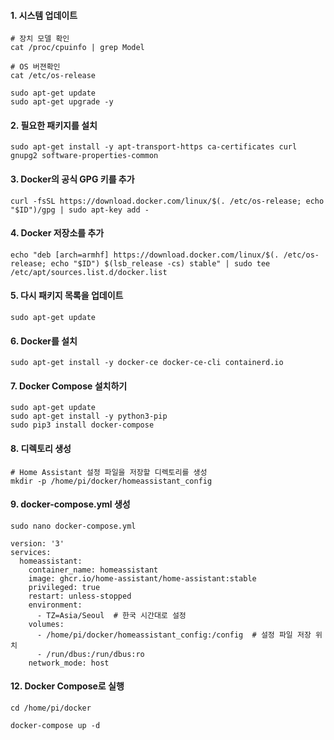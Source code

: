 #### 1. 시스템 업데이트
```less
# 장치 모델 확인
cat /proc/cpuinfo | grep Model

# OS 버젼확인
cat /etc/os-release

sudo apt-get update
sudo apt-get upgrade -y
```

#### 2. 필요한 패키지를 설치
```less
sudo apt-get install -y apt-transport-https ca-certificates curl gnupg2 software-properties-common
```

#### 3. Docker의 공식 GPG 키를 추가
```less
curl -fsSL https://download.docker.com/linux/$(. /etc/os-release; echo "$ID")/gpg | sudo apt-key add -
```


#### 4. Docker 저장소를 추가
```less
echo "deb [arch=armhf] https://download.docker.com/linux/$(. /etc/os-release; echo "$ID") $(lsb_release -cs) stable" | sudo tee /etc/apt/sources.list.d/docker.list
```

#### 5. 다시 패키지 목록을 업데이트
```less
sudo apt-get update
```

#### 6. Docker를 설치
```less
sudo apt-get install -y docker-ce docker-ce-cli containerd.io
```

#### 7. Docker Compose 설치하기
```less
sudo apt-get update
sudo apt-get install -y python3-pip
sudo pip3 install docker-compose
```

#### 8. 디렉토리 생성
```less
# Home Assistant 설정 파일을 저장할 디렉토리를 생성
mkdir -p /home/pi/docker/homeassistant_config
```

#### 9. docker-compose.yml 생성
```less
sudo nano docker-compose.yml
```

```less
version: '3'
services:
  homeassistant:
    container_name: homeassistant
    image: ghcr.io/home-assistant/home-assistant:stable
    privileged: true
    restart: unless-stopped
    environment:
      - TZ=Asia/Seoul  # 한국 시간대로 설정
    volumes:
      - /home/pi/docker/homeassistant_config:/config  # 설정 파일 저장 위치
      - /run/dbus:/run/dbus:ro
    network_mode: host
```

#### 12. Docker Compose로 실행
```less
cd /home/pi/docker

docker-compose up -d
```










